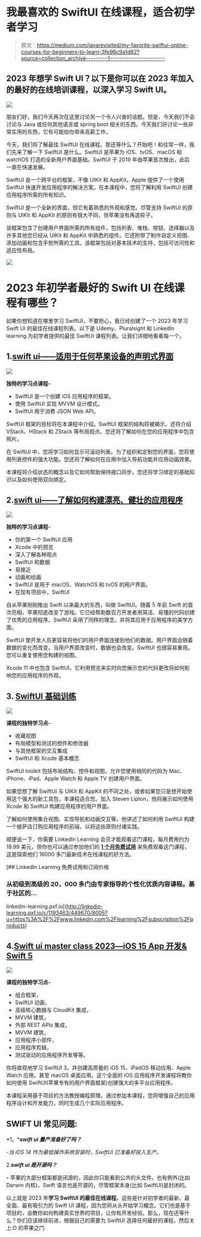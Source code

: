 # 我最喜欢的 SwiftUI 在线课程，适合初学者学习

> 原文：<https://medium.com/javarevisited/my-favorite-swiftui-online-courses-for-beginners-to-learn-3fe96c9a1d92?source=collection_archive---------1----------------------->

## 2023 年想学 Swift UI？以下是你可以在 2023 年加入的最好的在线培训课程，以深入学习 Swift UI。

[![](img/c72db03a67cdb9b145b0d87da9125c70.png)](https://click.linksynergy.com/deeplink?id=CuIbQrBnhiw&mid=39197&murl=https%3A%2F%2Fwww.udemy.com%2Fcourse%2Fswiftui-declarative-interfaces-for-any-apple-device%2F)

朋友们好，我们今天再次在这里讨论另一个令人兴奋的话题。但是，今天我们不会讨论与 Java 或任何其他语言或 spring boot 相关的东西。今天我们将讨论一些非常实用的东西，它有可能给你带来高薪工作。

今天，我们将了解最佳 SwiftUI 在线课程。那还等什么？开始吧！和往常一样，我们先来了解一下 SwiftUI 是什么。SwiftUI 是苹果为 iOS、tvOS、macOS 和 watchOS 打造的全新用户界面基础。SwiftUI 于 2019 年由苹果首次推出，此后一直在快速发展。

SwiftUI 是一个跨平台的框架，不像 UIKit 和 AppKit。Apple 提供了一个使用 SwiftUI 快速开发应用程序的解决方案。在本课程中，您将了解利用 SwiftUI 创建应用程序所需的所有知识。

SwiftUI 是一个全新的界面，但它有着熟悉的外观和感觉。尽管支持 SwiftUI 的原则与 UIKit 和 AppKit 的原则有很大不同，但苹果没有再造轮子。

该框架包含了创建用户界面所需的所有组件，包括列表、堆栈、按钮、选择器以及许多其他您已经从 UIKit 和 AppKit 中熟悉的组件。它还附带了制作自定义视图、添加动画和包含手势所需的工具。该框架包括对基本技术的支持，包括可访问性和适应性布局。

![](img/a37aba42fb70ac7a4c677e9371c8a717.png)

# 2023 年初学者最好的 Swift UI 在线课程有哪些？

如果你想知道在哪里学习 SwiftUI，不要担心，我已经创建了一个 2023 年学习 Swift UI 的最佳在线课程列表。以下是 Udemy、Pluralsight 和 LinkedIn learning 为初学者提供的最佳 SwiftUI 课程列表。让我们详细地看看每一个。

## 1.[swift ui——适用于任何苹果设备的声明式界面](https://click.linksynergy.com/deeplink?id=CuIbQrBnhiw&mid=39197&murl=https%3A%2F%2Fwww.udemy.com%2Fcourse%2Fswiftui-declarative-interfaces-for-any-apple-device%2F)

[![](img/1cb22671b6b7d3a2f2d6905a586e15f2.png)](https://click.linksynergy.com/deeplink?id=CuIbQrBnhiw&mid=39197&murl=https%3A%2F%2Fwww.udemy.com%2Fcourse%2Fswiftui-declarative-interfaces-for-any-apple-device%2F)

**独特的学习点课程-**

*   SwiftUI 是一个创建 iOS 应用程序的框架。
*   使用 SwiftUI 实现 MVVM 设计模式。
*   SwiftUI 用于消费 JSON Web API。

SwiftUI 框架的目标将在本课程中介绍。SwiftUI 框架的结构将被揭示。还将介绍 VStack、HStack 和 ZStack 等布局观点。您还将了解如何在您的应用程序中包含照片。

在 SwiftUI 中，您将学习如何显示可滚动列表。为了组织和定制您的界面，您将使用列表控件的强大功能。您还将了解如何在应用中加入导航功能并应用动画效果。

本课程将介绍状态的概念以及它如何帮助保持接口同步。您还将学习绑定的基础知识以及如何使用双向绑定。

## 2.[swift ui——了解如何构建漂亮、健壮的应用程序](https://click.linksynergy.com/deeplink?id=CuIbQrBnhiw&mid=39197&murl=https%3A%2F%2Fwww.udemy.com%2Fcourse%2Fswiftui-course%2F)

[![](img/8f31cd4d7fbce3c53dc038852d1f60ff.png)](https://click.linksynergy.com/deeplink?id=CuIbQrBnhiw&mid=39197&murl=https%3A%2F%2Fwww.udemy.com%2Fcourse%2Fswiftui-course%2F)

**独特的学习点课程-**

*   你的第一个 SwiftUI 应用
*   Xcode 中的预览
*   深入了解各种观点
*   SwiftUI 和数据
*   易接近
*   动画和绘画
*   SwiftUI 是用于 macOS、WatchOS 和 tvOS 的用户界面。
*   在现有项目中，SwiftUI

自从苹果刚刚推出 Swift 以来最大的东西，叫做 SwiftUI。随着 5 年前 Swift 的首次亮相，苹果彻底改变了游戏。它已经帮助数百万开发者用简洁、易懂的代码创建了优秀的应用程序。SwiftUI 采用了同样的理念，并将其应用于应用程序的美学方面。

SwiftUI 使开发人员更容易将他们的用户界面连接到他们的数据。用户界面会随着数据的变化而改变。当用户界面改变时，数据也会改变。SwiftUI 也很容易重用。您可以重复使用您构建的视图。

Xcode 11 中也包含 SwiftUI，它利用预览来实时向您展示您的代码更改将如何影响您的应用程序的外观。

## 3. [SwiftUI 基础训练](https://linkedin-learning.pxf.io/c/1193463/449670/8005?u=https%3A%2F%2Fwww.linkedin.com%2Flearning%2Fswiftui-essential-training%2Fthe-mind-blowing-game-changer-swiftui)

[![](img/22b8e4fc26a56938b42bc138356801ad.png)](https://linkedin-learning.pxf.io/c/1193463/449670/8005?u=https%3A%2F%2Fwww.linkedin.com%2Flearning%2Fswiftui-essential-training%2Fthe-mind-blowing-game-changer-swiftui)

**课程的独特学习点-**

*   收藏视图
*   布局模型和测试的控件和修改器
*   与其他框架的交互集成
*   SwiftUI 和 Xcode 基本概念

SwiftUI toolkit 包括布局结构、控件和视图，允许您使用相同的代码为 Mac、iPhone、iPad、Apple Watch 和 Apple TV 创建用户界面。

如果您想了解 SwiftUI 与 UIKit 和 AppKit 的不同之处，或者如果您只是想开始使用这个强大的新工具包，本课程适合您。加入 Steven Lipton，他将展示如何使用 Xcode 和 SwiftUI 构建应用程序的用户界面。

了解如何使用集合视图、实现导航和动画交互等。他讲述了如何利用 SwiftUI 构建一个披萨店订购应用程序的前端，以将这些原则付诸实践。

顺便说一下，你需要 LinkedIn Learning 会员才能观看这门课程，每月费用约为 19.99 美元，但你也可以通过参加他们的 [**1 个月免费试用**](http://linkedin-learning.pxf.io/c/1193463/449670/8005?u=https%3A%2F%2Fwww.linkedin.com%2Flearning%2Fsubscription%2Fproducts) 来免费观看这门课程，这是探索他们 16000 多门最新技术在线课程的好方法。

 [## LinkedIn Learning 免费试用和订阅价格

### 从初级到高级的 20，000 多门由专家指导的个性化优质内容课程。基于社区的…

linkedin-learning.pxf.io](http://linkedin-learning.pxf.io/c/1193463/449670/8005?u=https%3A%2F%2Fwww.linkedin.com%2Flearning%2Fsubscription%2Fproducts) 

## 4.[Swift ui master class 2023—iOS 15 App 开发& Swift 5](https://click.linksynergy.com/deeplink?id=JVFxdTr9V80&mid=39197&murl=https%3A%2F%2Fwww.udemy.com%2Fcourse%2Fswiftui-masterclass-course-ios-development-with-swift%2F)

[![](img/97e6eca7b31acb582fdf909a8f3bb01e.png)](https://click.linksynergy.com/deeplink?id=JVFxdTr9V80&mid=39197&murl=https%3A%2F%2Fwww.udemy.com%2Fcourse%2Fswiftui-masterclass-course-ios-development-with-swift%2F)

**课程的独特学习点-**

*   组合框架，
*   SwiftUI 动画，
*   高级核心数据与 CloudKit 集成，
*   MVVM 建筑，
*   外部 REST APIs 集成，
*   MVVM 建筑，
*   应用程序小部件，
*   应用程序剪辑，
*   测试驱动的应用程序开发等等。

你将直观地学习 SwiftUI 3，并创建高质量的 iOS 15、iPadOS 移动应用、Apple Watch 应用，甚至 macOS 桌面应用。这个全面的 iOS 应用程序开发课程将教你如何使用 SwiftUI(苹果专有的用户界面框架)创建强大的多平台应用程序。

本课程采用基于项目的方法教授编程原理。通过参加本课程，您将增强自己的应用程序设计和开发能力，同时生成几个实际应用程序。

## SWIFT UI 常见问题:

*1。****swift ui 量产准备好了吗？***

*-当 iOS 14 作为最低操作系统安装时，SwiftUI 已准备好投入生产。*

2.***swift ui 是开源吗？***

**-** 苹果的大部分框架都是闭源的，因此你只能看到公共的头文件。也有例外(比如 Darwin 内核)，Swift 语言也是开源的，尽管框架本身(比如 SwiftUI)是封闭的。

以上就是 2023 年**学习 SwiftUI 的最佳在线课程**。这些是针对初学者的最新、最全面、最有吸引力的 Swift UI 课程，因为您将从头开始学习概念。它们也是基于项目的，会教你如何构建真实世界的项目，让你有开发经验。那么，现在还等什么？你们应该继续前进，根据自己的需要为 SwiftUI 选择任何最好的课程，然后关上:D 的苹果之门